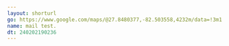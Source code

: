 ```yaml
---
layout: shorturl
go: https://www.google.com/maps/@27.8480377,-82.503558,4232m/data=!3m1!1e3?authuser=0&entry=ttu
name: mail test.
dt: 240202190236
---
```

